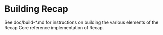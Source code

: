 Building Recap
=============

See doc/build-*.md for instructions on building the various
elements of the Recap Core reference implementation of Recap.
